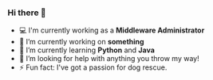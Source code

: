 ### Hi there 👋

<!--
**thechainercygnus/thechainercygnus** is a ✨ _special_ ✨ repository because its `README.md` (this file) appears on your GitHub profile.

Here are some ideas to get you started:
-->

- 💻 I'm currently working as a **Middleware Administrator**
- 🔭 I’m currently working on **something**
- 🌱 I’m currently learning **Python** and **Java**
- 🤔 I’m looking for help with anything you throw my way!
- ⚡ Fun fact: I've got a passion for dog rescue.
